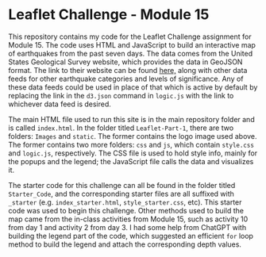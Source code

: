 # Leaflet Challenge - Module 15
This repository contains my code for the Leaflet Challenge assignment for Module 15. The code uses HTML and JavaScript to build an interactive map of earthquakes from the past seven days. The data comes from the United States Geological Survey website, which provides the data in GeoJSON format. The link to their website can be found [here,](https://earthquake.usgs.gov/earthquakes/feed/v1.0/geojson.php) along with other data feeds for other earthquake categories and levels of significance. Any of these data feeds could be used in place of that which is active by default by replacing the link in the `d3.json` command in `logic.js` with the link to whichever data feed is desired.

The main HTML file used to run this site is in the main repository folder and is called `index.html`. In the folder titled `Leaflet-Part-1`, there are two folders: `Images` and `static`. The former contains the logo image used above. The former contains two more folders: `css` and `js`, which contain `style.css` and `logic.js`, respectively. The CSS file is used to hold style info, mainly for the popups and the legend; the JavaScript file calls the data and visualizes it.

The starter code for this challenge can all be found in the folder titled `Starter_Code`, and the corresponding starter files are all suffixed with `_starter` (e.g. `index_starter.html`, `style_starter.css`, etc). This starter code was used to begin this challenge. Other methods used to build the map came from the in-class activities from Module 15, such as activity 10 from day 1 and activity 2 from day 3. I had some help from ChatGPT with building the legend part of the code, which suggested an efficient `for` loop method to build the legend and attach the corresponding depth values.